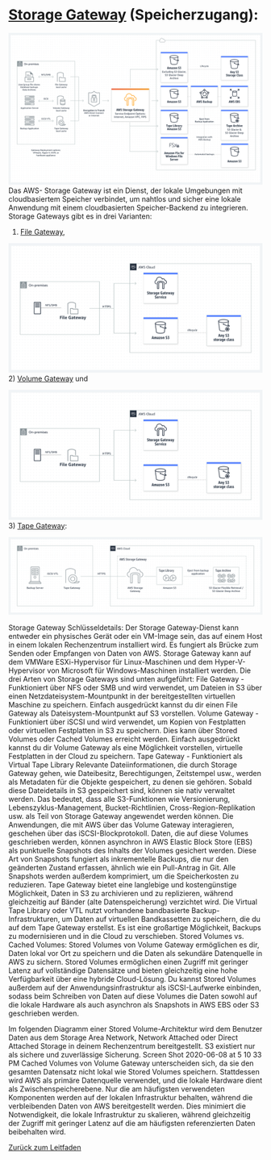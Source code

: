 # [Storage Gateway](https://aws.amazon.com/de/storagegateway/features/?nc=sn&loc=2&dn=1) (Speicherzugang):

![Logo](../../docs/pngs/StorageGateway.png)
Das AWS- Storage Gateway ist ein Dienst, der lokale Umgebungen mit cloudbasiertem Speicher verbindet, um nahtlos und sicher eine lokale Anwendung mit einem cloudbasierten Speicher-Backend zu integrieren. Storage Gateways gibt es in drei Varianten: 

1) [File Gateway](https://docs.aws.amazon.com/de_de/filegateway/latest/files3/what-is-file-s3.html),

![Logo](../../docs/pngs/FileGateway.png)
2) [Volume Gateway](https://aws.amazon.com/de/storagegateway/volume/?nc=sn&loc=2&dn=4) und

![Logo](../../docs/pngs/FileGateway.png)
3) [Tape Gateway](https://docs.aws.amazon.com/de_de/storagegateway/latest/tgw/WhatIsStorageGateway.html):

![Logo](../../docs/pngs/TapeGateway.png)

Storage Gateway Schlüsseldetails:
Der Storage Gateway-Dienst kann entweder ein physisches Gerät oder ein VM-Image sein, das auf einem Host in einem lokalen Rechenzentrum installiert wird. Es fungiert als Brücke zum Senden oder Empfangen von Daten von AWS.
Storage Gateway kann auf dem VMWare ESXi-Hypervisor für Linux-Maschinen und dem Hyper-V-Hypervisor von Microsoft für Windows-Maschinen installiert werden.
Die drei Arten von Storage Gateways sind unten aufgeführt:
File Gateway - Funktioniert über NFS oder SMB und wird verwendet, um Dateien in S3 über einen Netzdateisystem-Mountpunkt in der bereitgestellten virtuellen Maschine zu speichern. Einfach ausgedrückt kannst du dir einen File Gateway als Dateisystem-Mountpunkt auf S3 vorstellen.
Volume Gateway - Funktioniert über iSCSI und wird verwendet, um Kopien von Festplatten oder virtuellen Festplatten in S3 zu speichern. Dies kann über Stored Volumes oder Cached Volumes erreicht werden. Einfach ausgedrückt kannst du dir Volume Gateway als eine Möglichkeit vorstellen, virtuelle Festplatten in der Cloud zu speichern.
Tape Gateway - Funktioniert als Virtual Tape Library
Relevante Dateiinformationen, die durch Storage Gateway gehen, wie Dateibesitz, Berechtigungen, Zeitstempel usw., werden als Metadaten für die Objekte gespeichert, zu denen sie gehören. Sobald diese Dateidetails in S3 gespeichert sind, können sie nativ verwaltet werden. Das bedeutet, dass alle S3-Funktionen wie Versionierung, Lebenszyklus-Management, Bucket-Richtlinien, Cross-Region-Replikation usw. als Teil von Storage Gateway angewendet werden können.
Die Anwendungen, die mit AWS über das Volume Gateway interagieren, geschehen über das iSCSI-Blockprotokoll. Daten, die auf diese Volumes geschrieben werden, können asynchron in AWS Elastic Block Store (EBS) als punktuelle Snapshots des Inhalts der Volumes gesichert werden. Diese Art von Snapshots fungiert als inkrementelle Backups, die nur den geänderten Zustand erfassen, ähnlich wie ein Pull-Antrag in Git. Alle Snapshots werden außerdem komprimiert, um die Speicherkosten zu reduzieren.
Tape Gateway bietet eine langlebige und kostengünstige Möglichkeit, Daten in S3 zu archivieren und zu replizieren, während gleichzeitig auf Bänder (alte Datenspeicherung) verzichtet wird. Die Virtual Tape Library oder VTL nutzt vorhandene bandbasierte Backup-Infrastrukturen, um Daten auf virtuellen Bandkassetten zu speichern, die du auf dem Tape Gateway erstellst. Es ist eine großartige Möglichkeit, Backups zu modernisieren und in die Cloud zu verschieben.
Stored Volumes vs. Cached Volumes:
Stored Volumes von Volume Gateway ermöglichen es dir, Daten lokal vor Ort zu speichern und die Daten als sekundäre Datenquelle in AWS zu sichern. Stored Volumes ermöglichen einen Zugriff mit geringer Latenz auf vollständige Datensätze und bieten gleichzeitig eine hohe Verfügbarkeit über eine hybride Cloud-Lösung. Du kannst Stored Volumes außerdem auf der Anwendungsinfrastruktur als iSCSI-Laufwerke einbinden, sodass beim Schreiben von Daten auf diese Volumes die Daten sowohl auf die lokale Hardware als auch asynchron als Snapshots in AWS EBS oder S3 geschrieben werden.

Im folgenden Diagramm einer Stored Volume-Architektur wird dem Benutzer Daten aus dem Storage Area Network, Network Attached oder Direct Attached Storage in deinem Rechenzentrum bereitgestellt. S3 existiert nur als sichere und zuverlässige Sicherung.
Screen Shot 2020-06-08 at 5 10 33 PM
Cached Volumes von Volume Gateway unterscheiden sich, da sie den gesamten Datensatz nicht lokal wie Stored Volumes speichern. Stattdessen wird AWS als primäre Datenquelle verwendet, und die lokale Hardware dient als Zwischenspeicherebene. Nur die am häufigsten verwendeten Komponenten werden auf der lokalen Infrastruktur behalten, während die verbleibenden Daten von AWS bereitgestellt werden. Dies minimiert die Notwendigkeit, die lokale Infrastruktur zu skalieren, während gleichzeitig der Zugriff mit geringer Latenz auf die am häufigsten referenzierten Daten beibehalten wird.

[Zurück zum Leitfaden](../../README.md)
